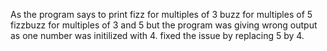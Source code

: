 As the program says to print fizz for multiples of 3
buzz for multiples of 5 
fizzbuzz for multiples of 3 and 5
but the program was giving wrong output as one number was initilized with 4.
fixed the issue by replacing 5 by 4.
